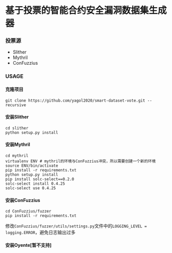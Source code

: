 # 基于投票的智能合约安全漏洞数据集生成器

### 投票源

* Slither
* Mythril
* ConFuzzius

### USAGE

#### 克隆项目

```shell
git clone https://github.com/yagol2020/smart-dataset-vote.git --recursive
```

#### 安装Slither

```shell
cd slither
python setup.py install

```

#### 安装Mythril

```shell
cd mythril
virtualenv ENV # mythril的环境与ConFuzzius冲突，所以需要创建一个新的环境
source ENV/bin/activate
pip install -r requirements.txt
python setup.py install
pip install solc-select==0.2.0
solc-select install 0.4.25
solc-select use 0.4.25
```

#### 安装ConFuzzius

```shell
cd ConFuzzius/fuzzer
pip install -r requirements.txt

```

修改`ConFuzzius/fuzzer/utils/settings.py`文件中的`LOGGING_LEVEL = logging.ERROR`，避免日志输出过多

#### 安装Oyente[**暂不支持**]